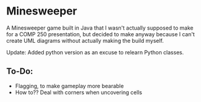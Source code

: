 # Minesweeper
<p> A Minesweeper game built in Java that I wasn't actually supposed to make for a COMP 250 presentation, but decided to make anyway because I can't create UML diagrams without actually making the build myself. </p>

<p> Update: Added python version as an excuse to relearn Python classes. </p>

## To-Do:
<ul>
  <li> Flagging, to make gameplay more bearable </li>
  <li> How to?? Deal with corners when uncovering cells </li>
</ul>
